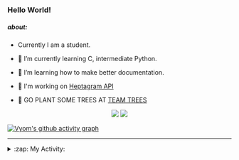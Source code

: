 ### Hello World!

##### about:
- Currently I am a student.
- 🌱 I’m currently learning C, intermediate Python.
- 🌱 I’m learning how to make better documentation.
- 🌱 I'm working on [Heptagram API](https://github.com/Heptagram-Bot/api)

- 🌱 GO PLANT SOME TREES AT [TEAM TREES](https://teamtrees.org/)

<p align="center">
  <a href="https://twitter.com/Vyvy_viM"><img target="_blank" src="https://img.shields.io/badge/twitter%20@Vyvy_viM-0D95E8?style=for-the-badge&logo=twitter&logoColor=white"/></a> 
  <a href="https://vyvy-vi.github.io/portfolio"><img target="_blank" src="https://img.shields.io/badge/-I_love_open_source-green?style=for-the-badge&logo=github&logoColor=black"/></a> 
</p>

[![Vyom's github activity graph](https://activity-graph.herokuapp.com/graph?username=Vyvy-vi)](https://github.com/ashutosh00710/github-readme-activity-graph)

---
<details>
  <summary>:zap: My Activity:</summary>
  
<!--START_SECTION:waka-->
**I'm a Night 🦉** 

```text
🌞 Morning    40 commits     █░░░░░░░░░░░░░░░░░░░░░░░░   6.34% 
🌆 Daytime    145 commits    █████░░░░░░░░░░░░░░░░░░░░   22.98% 
🌃 Evening    221 commits    ████████░░░░░░░░░░░░░░░░░   35.02% 
🌙 Night      225 commits    █████████░░░░░░░░░░░░░░░░   35.66%

```
📅 **I'm Most Productive on Sunday** 

```text
Monday       64 commits     ██░░░░░░░░░░░░░░░░░░░░░░░   10.14% 
Tuesday      83 commits     ███░░░░░░░░░░░░░░░░░░░░░░   13.15% 
Wednesday    89 commits     ███░░░░░░░░░░░░░░░░░░░░░░   14.1% 
Thursday     76 commits     ███░░░░░░░░░░░░░░░░░░░░░░   12.04% 
Friday       53 commits     ██░░░░░░░░░░░░░░░░░░░░░░░   8.4% 
Saturday     92 commits     ███░░░░░░░░░░░░░░░░░░░░░░   14.58% 
Sunday       174 commits    ███████░░░░░░░░░░░░░░░░░░   27.58%

```


📊 **This Week I Spent My Time On** 

```text
🔥 Editors: 
Vim                      4 hrs 2 mins        █████████████████████████   100.0%

🐱‍💻 Projects: 
commit-your-code-bot     1 hr 47 mins        ███████████░░░░░░░░░░░░░░   44.41% 
api                      1 hr                ██████░░░░░░░░░░░░░░░░░░░   24.75% 
TEC-welcome-bot          28 mins             ███░░░░░░░░░░░░░░░░░░░░░░   11.64% 
discord-bot              23 mins             ██░░░░░░░░░░░░░░░░░░░░░░░   9.78% 
MeetingAttendanceDiscordB20 mins             ██░░░░░░░░░░░░░░░░░░░░░░░   8.34%

```


 Last Updated on 15/10/2021
<!--END_SECTION:waka-->
</details>
